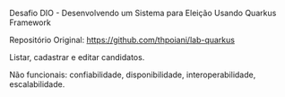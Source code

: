 Desafio DIO - Desenvolvendo um Sistema para Eleição Usando Quarkus Framework

Repositório Original: https://github.com/thpoiani/lab-quarkus

Listar, cadastrar e editar candidatos.

Não funcionais: confiabilidade, disponibilidade, interoperabilidade, escalabilidade.
